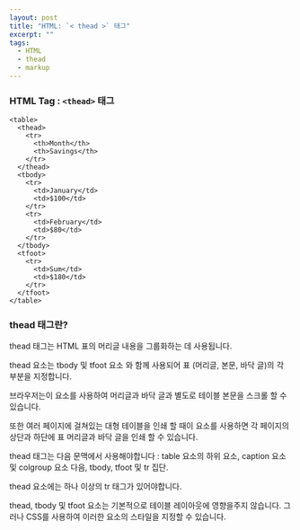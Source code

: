 ```yaml
---
layout: post
title: "HTML: `< thead >` 태그"
excerpt: ""
tags: 
  - HTML
  - thead
  - markup
---
```


### HTML Tag : `<thead>` 태그
```
<table>
  <thead>
    <tr>
      <th>Month</th>
      <th>Savings</th>
    </tr>
  </thead>
  <tbody>
    <tr>
      <td>January</td>
      <td>$100</td>
    </tr>
    <tr>
      <td>February</td>
      <td>$80</td>
    </tr>
  </tbody>
  <tfoot>
    <tr>
      <td>Sum</td>
      <td>$180</td>
    </tr>
  </tfoot>
</table>
```
### thead 태그란?

thead 태그는 HTML 표의 머리글 내용을 그룹화하는 데 사용됩니다.

thead 요소는 tbody 및 tfoot 요소 와 함께 사용되어 표 (머리글, 본문, 바닥 글)의 각 부분을 지정합니다.

브라우저는이 요소를 사용하여 머리글과 바닥 글과 별도로 테이블 본문을 스크롤 할 수 있습니다. 

또한 여러 페이지에 걸쳐있는 대형 테이블을 인쇄 할 때이 요소를 사용하면 각 페이지의 상단과 하단에 표 머리글과 바닥 글을 인쇄 할 수 있습니다.

thead 태그는 다음 문맥에서 사용해야합니다 : table 요소의 하위 요소, caption 요소 및 colgroup 요소 다음, tbody, tfoot 및 tr 집단.

thead 요소에는 하나 이상의 tr 태그가 있어야합니다.

thead, tbody 및 tfoot 요소는 기본적으로 테이블 레이아웃에 영향을주지 않습니다. 그러나 CSS를 사용하여 이러한 요소의 스타일을 지정할 수 있습니다.
